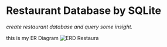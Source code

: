# Restaurant Database by SQLite

*create restaurant database and query some insight.*

this is my ER Diagram
![ERD Restaura](https://github.com/xnechx/DataRockie_Bootcamp5_Project/assets/112413866/51be1664-7dc7-45b1-98b8-b3d7b80596b5)



